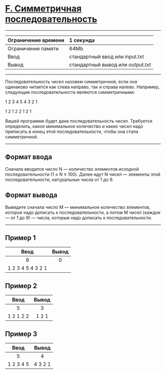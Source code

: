 # [F. Симметричная последовательность](https://contest.yandex.ru/contest/27472/problems/F/)

---
| Ограничение времени  | 1 секунда  |
| :--- |:---|
| Ограничение памяти     | 64Mb |
| Ввод      | стандартный ввод или input.txt |
| Вывод | стандартный вывод или output.txt |
---

Последовательность чисел назовем симметричной, если она одинаково читается как слева направо, так и справа налево. Например, следующие последовательности являются симметричными:

1 2 3 4 5 4 3 2 1

1 2 1 2 2 1 2 1

Вашей программе будет дана последовательность чисел. Требуется определить, какое минимальное количество и каких чисел надо приписать в конец этой последовательности, чтобы она стала симметричной.

---
## Формат ввода
Сначала вводится число N — количество элементов исходной последовательности (1 ≤ N ≤ 100). Далее идут N чисел — элементы этой последовательности, натуральные числа от 1 до 9.

## Формат вывода
Выведите сначала число M — минимальное количество элементов, которое надо дописать к последовательности, а потом M чисел (каждое — от 1 до 9) — числа, которые надо дописать к последовательности.

---
## Пример 1

| Ввод  | Вывод  |
| :---: | :---: |
| 9 | 0 |
| 1 2 3 4 5 4 3 2 1 | |

## Пример 2

| Ввод  | Вывод  |
| :---: | :---: |
| 5 | 3 |
| 1 2 1 2 2 | 1 2 1 |

## Пример 3

| Ввод  | Вывод  |
| :---: | :---: |
| 5 | 4 |
| 1 2 3 4 5 | 4 3 2 1 |
